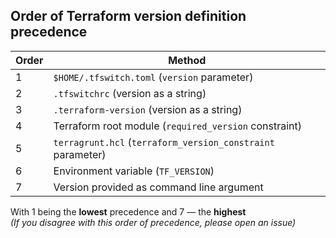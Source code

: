 <!-- markdownlint-disable MD041 -->

## Order of Terraform version definition precedence

| Order | Method                                                      |
| ----- | ----------------------------------------------------------- |
| 1     | `$HOME/.tfswitch.toml` (`version` parameter)                |
| 2     | `.tfswitchrc` (version as a string)                         |
| 3     | `.terraform-version` (version as a string)                  |
| 4     | Terraform root module (`required_version` constraint)       |
| 5     | `terragrunt.hcl` (`terraform_version_constraint` parameter) |
| 6     | Environment variable (`TF_VERSION`)                         |
| 7     | Version provided as command line argument                   |

With 1 being the **lowest** precedence and 7 — the **highest**  
_(If you disagree with this order of precedence, please open an issue)_
